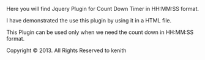 Here you will find Jquery Plugin for Count Down Timer in HH:MM:SS format.

I have demonstrated the use this plugin by using it in a HTML file.

This Plugin can be used only when we need the count down in HH:MM:SS  format.









Copyright &copy; 2013. All Rights Reserved to kenith

